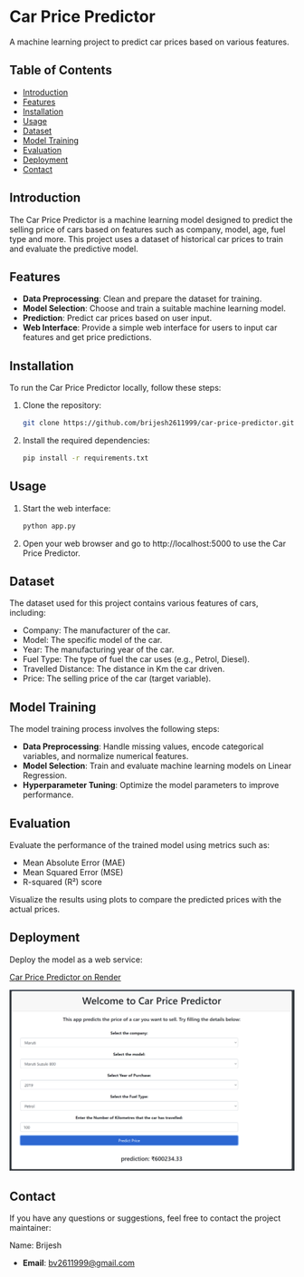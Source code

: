 # Car Price Predictor

A machine learning project to predict car prices based on various features.

## Table of Contents

- [Introduction](#introduction)
- [Features](#features)
- [Installation](#installation)
- [Usage](#usage)
- [Dataset](#dataset)
- [Model Training](#model-training)
- [Evaluation](#evaluation)
- [Deployment](#deployment)
- [Contact](#contact)

## Introduction

The Car Price Predictor is a machine learning model designed to predict the selling price of cars based on features such as company, model, age, fuel type and more. This project uses a dataset of historical car prices to train and evaluate the predictive model.

## Features

- **Data Preprocessing**: Clean and prepare the dataset for training.
- **Model Selection**: Choose and train a suitable machine learning model.
- **Prediction**: Predict car prices based on user input.
- **Web Interface**: Provide a simple web interface for users to input car features and get price predictions.

## Installation

To run the Car Price Predictor locally, follow these steps:

1. Clone the repository:
   
   ```bash
   git clone https://github.com/brijesh2611999/car-price-predictor.git
   ```
   
3. Install the required dependencies:

   ```bash
   pip install -r requirements.txt
   ```
   
## Usage   

1. Start the web interface:
   ```bash
   python app.py
   ```
   
2. Open your web browser and go to http://localhost:5000 to use the Car Price Predictor.

## Dataset

The dataset used for this project contains various features of cars, including:

+ Company: The manufacturer of the car.
+ Model: The specific model of the car.
+ Year: The manufacturing year of the car.
+ Fuel Type: The type of fuel the car uses (e.g., Petrol, Diesel).
+ Travelled Distance: The distance in Km the car driven.
+ Price: The selling price of the car (target variable).

## Model Training

The model training process involves the following steps:

- **Data Preprocessing**: Handle missing values, encode categorical variables, and normalize numerical features.
- **Model Selection**: Train and evaluate machine learning models on Linear Regression.
- **Hyperparameter Tuning**: Optimize the model parameters to improve performance.

## Evaluation

Evaluate the performance of the trained model using metrics such as:

- Mean Absolute Error (MAE)
- Mean Squared Error (MSE)
- R-squared (R²) score

Visualize the results using plots to compare the predicted prices with the actual prices.

## Deployment

Deploy the model as a web service:

[Car Price Predictor on Render](https://car-price-predictor-8ikh.onrender.com/)


<div style="text-align:center">
  <img src="demo.png" alt="Car Price Predictor Web Page" width="600"/>
</div>

## Contact

If you have any questions or suggestions, feel free to contact the project maintainer:

Name: Brijesh
- **Email**: [bv2611999@gmail.com](mailto:bv2611999@gmail.com)


